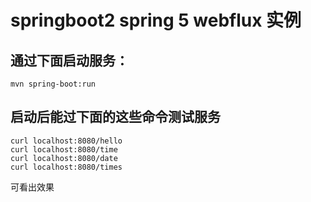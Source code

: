 # springboot2  spring 5 webflux 实例

## 通过下面启动服务：
`mvn spring-boot:run`

## 启动后能过下面的这些命令测试服务
```
curl localhost:8080/hello
curl localhost:8080/time
curl localhost:8080/date
curl localhost:8080/times
```
可看出效果
